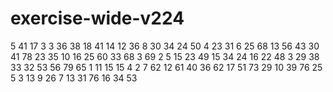 # exercise-wide-v224
5
41
17
3
3
36
38
18
41
14
12
36
8
30
34
24
50
4
23
31
6
25
68
13
56
43
30
41
78
23
35
10
16
25
60
33
68
3
69
2
5
15
23
49
15
34
24
16
22
48
3
29
38
33
32
53
56
79
65
1
11
15
15
4
2
7
62
12
61
40
36
62
17
51
73
29
10
39
76
25
5
3
13
9
26
7
13
31
76
16
34
53
